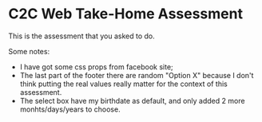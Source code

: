 # C2C Web Take-Home Assessment

This is the assessment that you asked to do.

Some notes:
 - I have got some css props from facebook site;
 - The last part of the footer there are random "Option X" because I don't think putting the real values really matter for the context of this assessment.
 - The select box have my birthdate as default, and only added 2 more monhts/days/years to choose.
